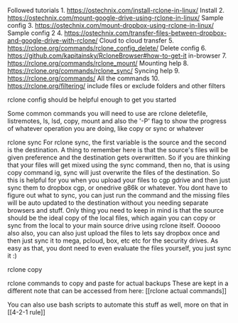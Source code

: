 
Followed tutorials
	1. https://ostechnix.com/install-rclone-in-linux/  Install
	2. https://ostechnix.com/mount-google-drive-using-rclone-in-linux/ Sample config
	3. https://ostechnix.com/mount-dropbox-using-rclone-in-linux/ Sample config 2
	4. https://ostechnix.com/transfer-files-between-dropbox-and-google-drive-with-rclone/ Cloud to cloud transfer
	5. https://rclone.org/commands/rclone_config_delete/ Delete config
	6. https://github.com/kapitainsky/RcloneBrowser#how-to-get-it in-browser
	7. https://rclone.org/commands/rclone_mount/ Mounting help
	8. https://rclone.org/commands/rclone_sync/ Syncing help
	9. https://rclone.org/commands/ All the commands
	10. https://rclone.org/filtering/ include files or exclude folders and other filters


rclone config should be helpful enough to get you started

Some common commands you will need to use are rclone deletefile, listremotes, ls, lsd, copy, mount and also the '-P' flag to show the progress of whatever operation you are doing, like copy or sync or whatever

rclone sync
	For rclone sync, the first variable is the source and the second is the destination. A thing to remember here is that the source's files will be given preference and the destination gets overwritten. So if you are thinking that your files will get mixed using the sync command, then no, that is using copy command ig, sync will just overwrite the files of the destination. So this is helpful for you when you upload your files to cgp gdrive and then just sync them to dropbox cgp, or onedrive g86k or whatever. You dont have to figure out what to sync, you can just run the command and the missing files will be auto updated to the destination without you needing separate browsers and stuff. Only thing you need to keep in mind is that the source should be the ideal copy of the local files, which again you can copy or sync from the local to your main source drive using rclone itself. Oooooo also also, you can also just upload the files to lets say dropbox once and then just sync it to mega, pcloud, box, etc etc for the security drives. As easy as that, you dont need to even evaluate the files yourself, you just sync it :)
	

rclone copy


rclone commands to copy and paste for actual backups
	These are kept in a different note that can be accessed from here:
	[[rclone actual commands]]

You can also use bash scripts to automate this stuff as well, more on that in [[4-2-1 rule]]
